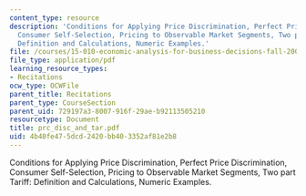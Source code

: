 ```yaml
---
content_type: resource
description: 'Conditions for Applying Price Discrimination, Perfect Price Discrimination,
  Consumer Self-Selection, Pricing to Observable Market Segments, Two part Tariff:
  Definition and Calculations, Numeric Examples.'
file: /courses/15-010-economic-analysis-for-business-decisions-fall-2004/4b40fe475dcd2420bb403352af81e2b8_prc_disc_and_tar.pdf
file_type: application/pdf
learning_resource_types:
- Recitations
ocw_type: OCWFile
parent_title: Recitations
parent_type: CourseSection
parent_uid: 729197a3-8007-916f-29ae-b92113505210
resourcetype: Document
title: prc_disc_and_tar.pdf
uid: 4b40fe47-5dcd-2420-bb40-3352af81e2b8
---
```

Conditions for Applying Price Discrimination, Perfect Price Discrimination, Consumer Self-Selection, Pricing to Observable Market Segments, Two part Tariff: Definition and Calculations, Numeric Examples.

